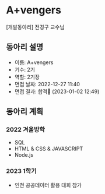 # A+vengers
[개발동아리] 전경구 교수님

## 동아리 설명 ##
- 이름: A+vengers
- 기수: 2기
- 역할: 2기장
- 면접 날짜: 2022-12-27 11:40
- 면접 결과: 합격🎉 (2023-01-02 12:49)

## 동아리 계획 ##
### 2022 겨울방학 ###
- SQL 
- HTML & CSS & JAVASCRIPT 
- Node.js

### 2023 1학기 ###
- 인천 공공데이터 활용 대회 참가
